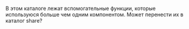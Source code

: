В этом каталоге лежат вспомогательные функции, которые используюся больше чем одним компонентом.
Может перенести их в каталог share?